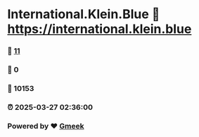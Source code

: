 # International.Klein.Blue :link: https://international.klein.blue 
### :page_facing_up: [11](https://international.klein.blue/tag.html) 
### :speech_balloon: 0 
### :hibiscus: 10153 
### :alarm_clock: 2025-03-27 02:36:00 
### Powered by :heart: [Gmeek](https://github.com/Meekdai/Gmeek)
